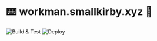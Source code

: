 # ⌨️ workman.smallkirby.xyz 👔

![Build & Test](https://github.com/smallkirby/workman.smallkirby.xyz/actions/workflows/build-test.yml/badge.svg)
![Deploy](https://github.com/smallkirby/workman.smallkirby.xyz/actions/workflows/deploy.yml/badge.svg)
